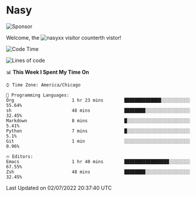 # Nasy

<!--
<p align="center">
<img height="200" src="https://github-readme-stats.vercel.app/api?username=nasyxx&count_private=true&show_icons=true&theme=dracula&include_all_commits=true"/>
<img height="200" src="https://github-readme-stats.vercel.app/api/top-langs/?username=nasyxx&theme=dracula&hide=html,jupyter+notebook&count_private=true&show_icons=true"/>
</p>

  
----------------
-->

![Sponsor](https://img.shields.io/static/v1.svg?label=Sponsor&message=%E2%9D%A4&logo=GitHub&style=flat&color=pink)
 
Welcome, the ![nasyxx visitor counter](https://count.getloli.com/get/@nasyxx?theme=rule34)th vistor!
 
<!--START_SECTION:waka-->
![Code Time](http://img.shields.io/badge/Code%20Time-2%2C497%20hrs%2043%20mins-blue)

![Lines of code](https://img.shields.io/badge/From%20Hello%20World%20I%27ve%20Written-5%20Million%20lines%20of%20code-blue)

📊 **This Week I Spent My Time On** 

```text
⌚︎ Time Zone: America/Chicago

💬 Programming Languages: 
Org                      1 hr 23 mins        ██████████████░░░░░░░░░░░   55.64% 
sh                       48 mins             ████████░░░░░░░░░░░░░░░░░   32.45% 
Markdown                 8 mins              █░░░░░░░░░░░░░░░░░░░░░░░░   5.41% 
Python                   7 mins              █░░░░░░░░░░░░░░░░░░░░░░░░   5.1% 
Git                      1 min               ░░░░░░░░░░░░░░░░░░░░░░░░░   0.96%

🔥 Editors: 
Emacs                    1 hr 40 mins        █████████████████░░░░░░░░   67.55% 
Zsh                      48 mins             ████████░░░░░░░░░░░░░░░░░   32.45%

```


 Last Updated on 02/07/2022 20:37:40 UTC
<!--END_SECTION:waka-->

<!-- ![visitors](https://visitor-badge.laobi.icu/badge?page_id=nasyxx.nasyxx) -->
